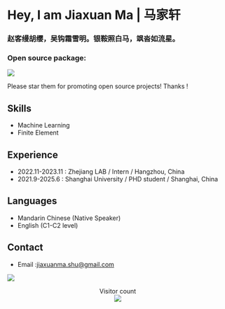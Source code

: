 # Hey, I am Jiaxuan Ma | 马家轩


### 赵客缦胡缨，吴钩霜雪明。银鞍照白马，飒沓如流星。

### Open source package: 

[![](https://img.shields.io/badge/TCLR-GitHub-green)](https://github.com/Bin-Cao/TCLRmodel)

Please star them for promoting open source projects! Thanks !

## Skills
- Machine Learning 
- Finite Element

## Experience
- 2022.11-2023.11 : Zhejiang LAB / Intern / Hangzhou, China
- 2021.9-2025.6 : Shanghai University /  PHD student / Shanghai, China

## Languages
- Mandarin Chinese (Native Speaker)
- English (C1-C2 level)

## Contact
-  Email :jiaxuanma.shu@gmail.com

<a href=#><img src="contributions.svg"></a>

<p align="center"> 
  Visitor count<br>
  <img src="https://profile-counter.glitch.me/Bin-Cao/count.svg" />
</p>